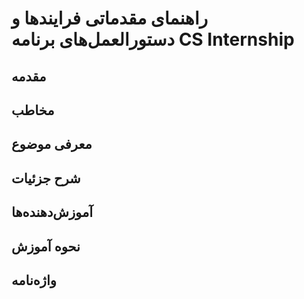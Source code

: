 # راهنمای مقدماتی فرایندها و دستورالعمل‌های برنامه CS Internship


## مقدمه


## مخاطب



## معرفی موضوع



## شرح جزئیات


## آموزش‌دهنده‌ها


## نحوه آموزش


## واژه‌نامه
